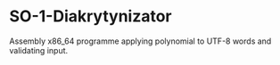 # SO-1-Diakrytynizator
Assembly x86_64 programme applying polynomial to UTF-8 words and validating input.
